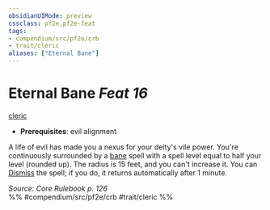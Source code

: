 ```yaml
---
obsidianUIMode: preview
cssclass: pf2e,pf2e-feat
tags:
- compendium/src/pf2e/crb
- trait/cleric
aliases: ["Eternal Bane"]
---
```

# Eternal Bane  *Feat 16*  
[cleric](rules/traits/cleric.md "Cleric Class Trait")  

- **Prerequisites**: evil alignment

A life of evil has made you a nexus for your deity's vile power. You're continuously surrounded by a [bane](compendium/spells/bane.md) spell with a spell level equal to half your level (rounded up). The radius is 15 feet, and you can't increase it. You can [Dismiss](rules/actions/dismiss.md) the spell; if you do, it returns automatically after 1 minute.

*Source: Core Rulebook p. 126*  
%% #compendium/src/pf2e/crb #trait/cleric %%